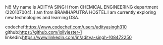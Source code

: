 hi!!
My name is ADITYA SINGH from CHEMICAL ENGINEERING department (220107004).
I am from BRAMHAPUTRA HOSTEL.I am currently exploring new technologies and 
learning DSA.

codechef:https://www.codechef.com/users/adityasingh310
github:https://github.com/jollyjester-1
linkedin:https://www.linkedin.com/in/aditya-singh-108472250


 
